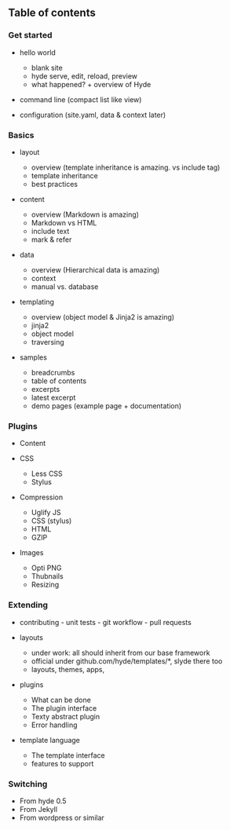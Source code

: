 
## Table of contents


### Get started
- hello world
    - blank site 
    - hyde serve, edit, reload, preview
    - what happened? + overview of Hyde
    
- command line      (compact list like view)
- configuration     (site.yaml, data & context later)


### Basics
- layout
    - overview      (template inheritance is amazing. vs include tag)
    - template inheritance
    - best practices
    
- content
    - overview      (Markdown is amazing)
    - Markdown vs HTML
    - include text
    - mark & refer
    
- data
    - overview      (Hierarchical data is amazing)
    - context
    - manual vs. database
    
- templating
    - overview      (object model & Jinja2 is amazing)
    - jinja2
    - object model
    - traversing

- samples
    - breadcrumbs
    - table of contents
    - excerpts
    - latest excerpt
    - demo pages (example page + documentation)    

### Plugins
- Content

- CSS
    - Less CSS
    - Stylus
    
- Compression
    - Uglify JS
    - CSS (stylus)
    - HTML
    - GZIP
    
- Images
    - Opti PNG
    - Thubnails
    - Resizing

### Extending
- contributing
      - unit tests
      - git workflow
      - pull requests
      
- layouts
    - under work: all should inherit from our base framework
    - official under github.com/hyde/templates/*, slyde there too
    - layouts, themes, apps, 
    
- plugins
    - What can be done
    - The plugin interface
    - Texty abstract plugin
    - Error handling
    
- template language
    - The template interface
    - features to support

### Switching
- From hyde 0.5
- From Jekyll
- From wordpress or similar

